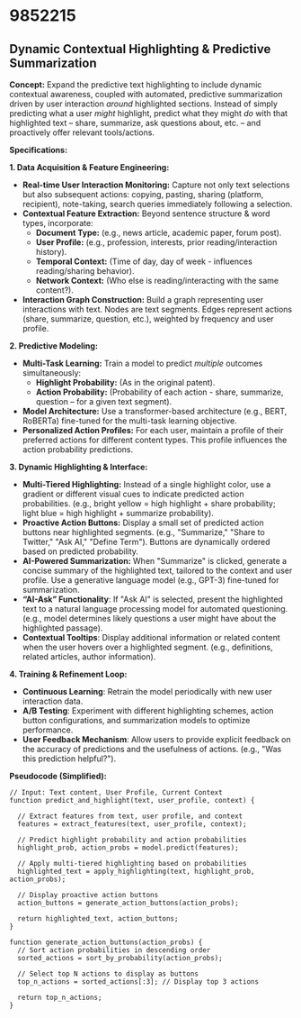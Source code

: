 # 9852215

## Dynamic Contextual Highlighting & Predictive Summarization

**Concept:** Expand the predictive text highlighting to include dynamic contextual awareness, coupled with automated, predictive summarization driven by user interaction *around* highlighted sections. Instead of simply predicting what a user *might* highlight, predict what they might *do* with that highlighted text – share, summarize, ask questions about, etc. – and proactively offer relevant tools/actions.

**Specifications:**

**1. Data Acquisition & Feature Engineering:**

*   **Real-time User Interaction Monitoring:** Capture not only text selections but also subsequent actions: copying, pasting, sharing (platform, recipient), note-taking, search queries immediately following a selection.
*   **Contextual Feature Extraction:** Beyond sentence structure & word types, incorporate:
    *   **Document Type:** (e.g., news article, academic paper, forum post).
    *   **User Profile:** (e.g., profession, interests, prior reading/interaction history).
    *   **Temporal Context:** (Time of day, day of week - influences reading/sharing behavior).
    *   **Network Context:** (Who else is reading/interacting with the same content?).
*   **Interaction Graph Construction:** Build a graph representing user interactions with text. Nodes are text segments. Edges represent actions (share, summarize, question, etc.), weighted by frequency and user profile.

**2. Predictive Modeling:**

*   **Multi-Task Learning:** Train a model to predict *multiple* outcomes simultaneously:
    *   **Highlight Probability:** (As in the original patent).
    *   **Action Probability:** (Probability of each action - share, summarize, question – for a given text segment).
*   **Model Architecture:** Use a transformer-based architecture (e.g., BERT, RoBERTa) fine-tuned for the multi-task learning objective.
*   **Personalized Action Profiles:**  For each user, maintain a profile of their preferred actions for different content types.  This profile influences the action probability predictions.

**3. Dynamic Highlighting & Interface:**

*   **Multi-Tiered Highlighting:** Instead of a single highlight color, use a gradient or different visual cues to indicate predicted action probabilities.  (e.g., bright yellow = high highlight + share probability; light blue = high highlight + summarize probability).
*   **Proactive Action Buttons:**  Display a small set of predicted action buttons near highlighted segments. (e.g., "Summarize," "Share to Twitter," "Ask AI," "Define Term"). Buttons are dynamically ordered based on predicted probability.
*   **AI-Powered Summarization:** When "Summarize" is clicked, generate a concise summary of the highlighted text, tailored to the context and user profile.  Use a generative language model (e.g., GPT-3) fine-tuned for summarization.
*   **“AI-Ask” Functionality**: If "Ask AI" is selected, present the highlighted text to a natural language processing model for automated questioning. (e.g., model determines likely questions a user might have about the highlighted passage).
*   **Contextual Tooltips**: Display additional information or related content when the user hovers over a highlighted segment. (e.g., definitions, related articles, author information).

**4. Training & Refinement Loop:**

*   **Continuous Learning**:  Retrain the model periodically with new user interaction data.
*   **A/B Testing**: Experiment with different highlighting schemes, action button configurations, and summarization models to optimize performance.
*   **User Feedback Mechanism**: Allow users to provide explicit feedback on the accuracy of predictions and the usefulness of actions. (e.g., "Was this prediction helpful?").



**Pseudocode (Simplified):**

```
// Input: Text content, User Profile, Current Context
function predict_and_highlight(text, user_profile, context) {

  // Extract features from text, user profile, and context
  features = extract_features(text, user_profile, context);

  // Predict highlight probability and action probabilities
  highlight_prob, action_probs = model.predict(features);

  // Apply multi-tiered highlighting based on probabilities
  highlighted_text = apply_highlighting(text, highlight_prob, action_probs);

  // Display proactive action buttons
  action_buttons = generate_action_buttons(action_probs);

  return highlighted_text, action_buttons;
}

function generate_action_buttons(action_probs) {
  // Sort action probabilities in descending order
  sorted_actions = sort_by_probability(action_probs);

  // Select top N actions to display as buttons
  top_n_actions = sorted_actions[:3]; // Display top 3 actions

  return top_n_actions;
}
```